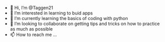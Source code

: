 - 👋 Hi, I’m @Taggen21
- 👀 I’m interested in learning to buid apps
- 🌱 I’m currently learning the basics of coding with python
- 💞️ I’m looking to collaborate on getting tips and tricks on how to practice as much as possible
- 📫 How to reach me ...

<!---
Taggen21/Taggen21 is a ✨ special ✨ repository because its `README.md` (this file) appears on your GitHub profile.
You can click the Preview link to take a look at your changes.
--->
